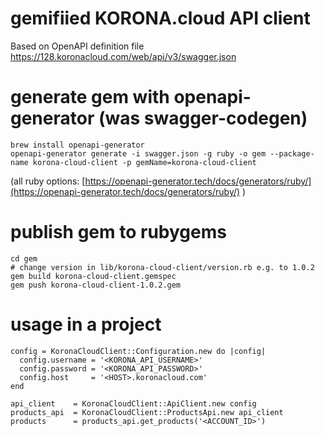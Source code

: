 # gemifiied KORONA.cloud API client
Based on OpenAPI definition file https://128.koronacloud.com/web/api/v3/swagger.json

# generate gem with openapi-generator (was swagger-codegen)
```
brew install openapi-generator
openapi-generator generate -i swagger.json -g ruby -o gem --package-name korona-cloud-client -p gemName=korona-cloud-client
```
(all ruby options:  [https://openapi-generator.tech/docs/generators/ruby/](https://openapi-generator.tech/docs/generators/ruby/) )

# publish gem to rubygems
```
cd gem
# change version in lib/korona-cloud-client/version.rb e.g. to 1.0.2
gem build korona-cloud-client.gemspec
gem push korona-cloud-client-1.0.2.gem
```

# usage in a project
```
config = KoronaCloudClient::Configuration.new do |config|
  config.username = '<KORONA_API_USERNAME>'
  config.password = '<KORONA_API_PASSWORD>'
  config.host     = '<HOST>.koronacloud.com'
end

api_client    = KoronaCloudClient::ApiClient.new config
products_api  = KoronaCloudClient::ProductsApi.new api_client
products      = products_api.get_products('<ACCOUNT_ID>')
```
